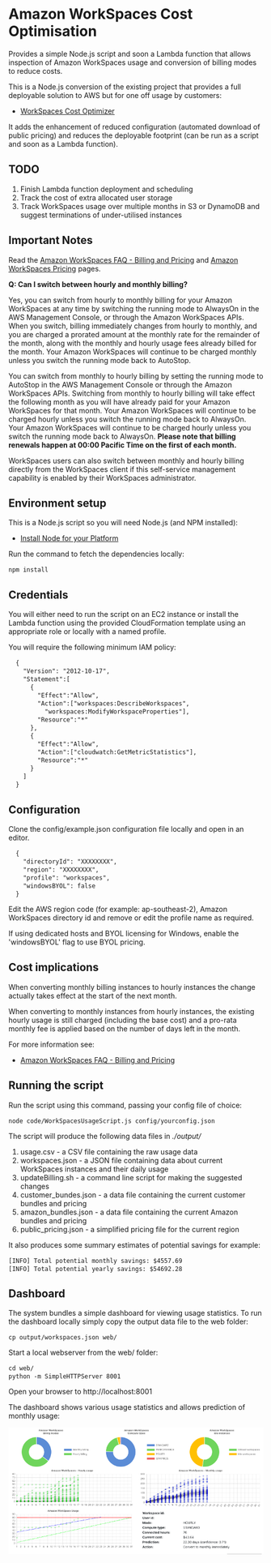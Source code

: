 # Amazon WorkSpaces Cost Optimisation

Provides a simple Node.js script and soon a Lambda function that allows inspection of Amazon WorkSpaces usage and conversion of billing modes to reduce costs.

This is a Node.js conversion of the existing project that provides a full deployable solution to AWS but for one off usage by customers:

- [WorkSpaces Cost Optimizer](https://docs.aws.amazon.com/solutions/latest/workspaces-cost-optimizer/welcome.html)

It adds the enhancement of reduced configuration (automated download of public pricing) and reduces the deployable footprint (can be run as a script and soon as a Lambda function).

## TODO

1. Finish Lambda function deployment and scheduling
2. Track the cost of extra allocated user storage
3. Track WorkSpaces usage over multiple months in S3 or DynamoDB and suggest terminations of under-utilised instances 

## Important Notes

Read the [Amazon WorkSpaces FAQ - Billing and Pricing](https://aws.amazon.com/workspaces/faqs/#Billing_and_Pricing) and [Amazon WorkSpaces Pricing](https://aws.amazon.com/workspaces/pricing/) pages.

**Q: Can I switch between hourly and monthly billing?**

Yes, you can switch from hourly to monthly billing for your Amazon WorkSpaces at any time by switching the running mode to AlwaysOn in the AWS Management Console, or through the Amazon WorkSpaces APIs. When you switch, billing immediately changes from hourly to monthly, and you are charged a prorated amount at the monthly rate for the remainder of the month, along with the monthly and hourly usage fees already billed for the month. Your Amazon WorkSpaces will continue to be charged monthly unless you switch the running mode back to AutoStop.

You can switch from monthly to hourly billing by setting the running mode to AutoStop in the AWS Management Console or through the Amazon WorkSpaces APIs. Switching from monthly to hourly billing will take effect the following month as you will have already paid for your Amazon WorkSpaces for that month. Your Amazon WorkSpaces will continue to be charged hourly unless you switch the running mode back to AlwaysOn. Your Amazon WorkSpaces will continue to be charged hourly unless you switch the running mode back to AlwaysOn. **Please note that billing renewals happen at 00:00 Pacific Time on the first of each month.**

WorkSpaces users can also switch between monthly and hourly billing directly from the WorkSpaces client if this self-service management capability is enabled by their WorkSpaces administrator.

## Environment setup

This is a Node.js script so you will need Node.js (and NPM installed):

- [Install Node for your Platform](https://nodejs.org/en/download/)

Run the command to fetch the dependencies locally:

	npm install

## Credentials

You will either need to run the script on an EC2 instance or install the Lambda function using the provided CloudFormation template using an appropriate role or locally with a named profile.

You will require the following minimum IAM policy:

	  {
	    "Version": "2012-10-17",
	    "Statement":[
	      {
	        "Effect":"Allow",
	        "Action":["workspaces:DescribeWorkspaces",
	          "workspaces:ModifyWorkspaceProperties"],
	        "Resource":"*"
	      },
	      {
	        "Effect":"Allow",
	        "Action":["cloudwatch:GetMetricStatistics"],
	        "Resource":"*"
	      }
	    ]
	  }
 
## Configuration

Clone the config/example.json configuration file locally and open in an editor.

	  {
	    "directoryId": "XXXXXXXX",
	    "region": "XXXXXXXX",
	    "profile": "workspaces",
	    "windowsBYOL": false
	  }
  
Edit the AWS region code (for example: ap-southeast-2), Amazon WorkSpaces directory id and remove or edit the profile name as required.

If using dedicated hosts and BYOL licensing for Windows, enable the 'windowsBYOL' flag to use BYOL pricing.

## Cost implications

When converting monthly billing instances to hourly instances the change actually takes effect at the start of the next month.

When converting to monthly instances from hourly instances, the existing hourly usage is still charged (including the base cost) and a pro-rata monthly fee is applied based on the number of days left in the month.

For more information see:

- [Amazon WorkSpaces FAQ - Billing and Pricing](https://aws.amazon.com/workspaces/faqs/#Billing_and_Pricing)

## Running the script

Run the script using this command, passing your config file of choice:

	node code/WorkSpacesUsageScript.js config/yourconfig.json

The script will produce the following data files in *./output/*

1. usage.csv - a CSV file containing the raw usage data
2. workspaces.json - a JSON file containing data about current WorkSpaces instances and their daily usage
3. updateBilling.sh - a command line script for making the suggested changes
4. customer_bundes.json - a data file containing the current customer bundles and pricing
5. amazon_bundles.json - a data file containing the current Amazon bundles and pricing
6. public_pricing.json - a simplified pricing file for the current region

It also produces some summary estimates of potential savings for example:

	[INFO] Total potential monthly savings: $4557.69
	[INFO] Total potential yearly savings: $54692.28

## Dashboard

The system bundles a simple dashboard for viewing usage statistics. To run the dashboard locally simply copy the output data file to the web folder:

	cp output/workspaces.json web/
	
Start a local webserver from the web/ folder:

	cd web/
	python -m SimpleHTTPServer 8001
	
Open your browser to http://localhost:8001

The dashboard shows various usage statistics and allows prediction of monthly usage:

![documentation/dashboard.png](documentation/dashboard_thumb.png)
